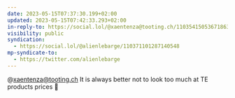 ```yaml
---
date: 2023-05-15T07:37:30.199+02:00
updated: 2023-05-15T07:42:33.293+02:00
in-reply-to: https://social.lol/@xaentenza@tooting.ch/110354150536718634
visibility: public
syndication:
  - https://social.lol/@alienlebarge/110371101287140548
mp-syndicate-to:
  - https://twitter.com/alienlebarge
---
```

@xaentenza@tooting.ch It is always better not to look too much at TE products prices 🫣
